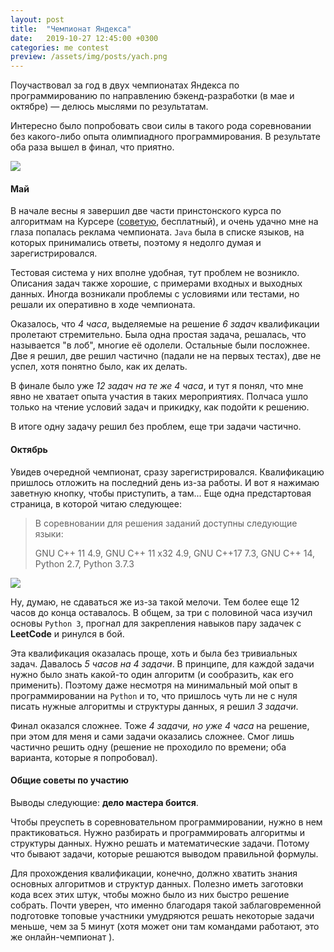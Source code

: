 ```yaml
---
layout: post
title:  "Чемпионат Яндекса"
date:   2019-10-27 12:45:00 +0300
categories: me contest
preview: /assets/img/posts/yach.png
---
```

Поучаствовал за год в двух чемпионатах Яндекса по программированию по 
направлению бэкенд-разработки (в мае и октябре) — делюсь мыслями 
по результатам.

<!--more--> 
Интересно было попробовать свои силы в такого рода соревновании 
без какого-либо опыта олимпиадного программирования. В результате оба 
раза вышел в финал, что приятно. 

<div class="centered"></div>

![][yach]

#### Май
В начале весны я завершил две части принстонского курса по алгоритмам 
на Курсере ([советую][alg-prins], бесплатный), и очень удачно мне на 
глаза попалась реклама чемпионата. `Java` была в списке языков, на 
которых принимались ответы, поэтому я недолго думая и зарегистрировался. 

Тестовая система у них вполне удобная, тут проблем не возникло. Описания 
задач также хорошие, с примерами входных и выходных данных. 
Иногда возникали проблемы с условиями или тестами, но решали их 
оперативно в ходе чемпионата.

Оказалось, что _4 часа_, выделяемые на решение _6 задач_ квалификации 
пролетают стремительно. Была одна простая задача, решалась, 
что называется "в лоб", многие её одолели. Остальные были посложнее. 
Две я решил, две решил частично (падали не на первых тестах), 
две не успел, хотя понятно было, как их делать.

В финале было уже _12 задач на те же 4 часа_, и тут я понял, что мне 
явно не хватает опыта участия в таких мероприятиях. Полчаса ушло 
только на чтение условий задач и прикидку, как подойти к решению.

В итоге одну задачу решил без проблем, еще три задачи частично.

#### Октябрь
Увидев очередной чемпионат, сразу зарегистрировался. Квалификацию 
пришлось отложить на последний день из-за работы. И вот я нажимаю 
заветную кнопку, чтобы приступить, а там... Еще одна предстартовая 
страница, в которой читаю следующее:

> В соревновании для решения заданий доступны следующие языки: 
>
> GNU С++ 11 4.9, GNU С++ 11 x32 4.9, GNU С++17 7.3, GNU С++ 14, Python 2.7, Python 3.7.3

<div class="centered"></div>

![][gp]

Ну, думаю, не сдаваться же из-за такой мелочи. Тем более еще 12 часов 
до конца оставалось. В общем, за три с половиной часа изучил основы 
`Python 3`, прогнал для закрепления навыков пару задачек с **LeetCode** 
и ринулся в бой.

Эта квалификация оказалась проще, хоть и была без тривиальных задач. 
Давалось _5 часов на 4 задачи_. В принципе, для каждой задачи нужно 
было знать какой-то один алгоритм (и сообразить, как его применить). 
Поэтому даже несмотря на минимальный мой опыт в программировании на 
`Python` и то, что пришлось чуть ли не с нуля писать нужные алгоритмы 
и структуры данных, я решил _3 задачи_. 

Финал оказался сложнее. Тоже _4 задачи, но уже 4 часа_ на решение, 
при этом для меня и сами задачи оказались сложнее. Смог лишь частично 
решить одну (решение не проходило по времени; оба варианта, которые я 
попробовал).

#### Общие советы по участию
Выводы следующие: **дело мастера боится**. 

Чтобы преуспеть в соревновательном программировании, нужно в нем 
практиковаться. Нужно разбирать и программировать алгоритмы и 
структуры данных. Нужно решать и математические задачи. 
Потому что бывают задачи, которые решаются выводом правильной формулы.

Для прохождения квалификации, конечно, должно хватить знания 
основных алгоритмов и структур данных. Полезно иметь заготовки кода 
всех этих штук, чтобы можно было из них быстро решение собрать. 
Почти уверен, что именно благодаря такой заблаговременной подготовке 
топовые участники умудряются решать некоторые задачи меньше, 
чем за 5 минут (хотя может они там командами работают, это же 
онлайн-чемпионат <i class="fa fa-smile-wink" style="color:#777"></i> ).

[alg-prins]:https://www.coursera.org/learn/algorithms-part1/home/welcome
[yach]:/assets/img/posts/yach.png
[gp]:/assets/img/posts/gnu-pyth.png